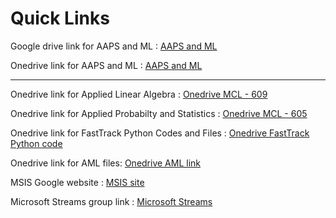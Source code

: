 # Quick Links

Google drive link for AAPS and ML : 
[AAPS and ML](https://tinyurl.com/4da4enw9)

Onedrive link for AAPS and ML : 
[AAPS and ML](https://tinyurl.com/d2h3jyyc)



_______________________________________________________________________


Onedrive link for Applied Linear Algebra : 
[Onedrive MCL - 609](https://tinyurl.com/y6ky75hg)

Onedrive link for Applied Probabilty and Statistics : 
[Onedrive MCL - 605](https://tinyurl.com/y5ljdm5j)

Onedrive link for FastTrack Python Codes and Files : 
[Onedrive FastTrack Python code](https://tinyurl.com/yy9vnqew)

Onedrive link for AML files:
[Onedrive AML link](https://learnermanipal-my.sharepoint.com/personal/araj_s_manipal_edu/_layouts/15/onedrive.aspx?id=%2Fpersonal%2Faraj%5Fs%5Fmanipal%5Fedu%2FDocuments%2FSubjects%2FAML%2D2020&originalPath=aHR0cHM6Ly9sZWFybmVybWFuaXBhbC1teS5zaGFyZXBvaW50LmNvbS86ZjovZy9wZXJzb25hbC9hcmFqX3NfbWFuaXBhbF9lZHUvRWdmNGw3eG9jYUZJdnNzUTFwMXRzV01CZWowS2xJY3Jsa3NGa09ZQ2twRGJYUT9ydGltZT0xZDdBT2RhUDJFZw)





MSIS Google website : 
[MSIS site](https://sites.google.com/view/msismahe/home)

Microsoft Streams group link : 
[Microsoft Streams](https://web.microsoftstream.com/studio/groups)


<!--
Youtube playlist Applied Linear Algebra : 
[ALA Youtube Playlist](https://www.youtube.com/playlist?list=PL-apQ9gGXkLYdo5CnaaueO5LHFdp3TAXC)

![Time Table](https://github.com/romillodaya/links/blob/main/time_table.png)

Link for Road quality analysis files:
[Link](https://outlook.office365.com/mail/group/manipal.edu/RoadQualityAnalysis/files)

-->

